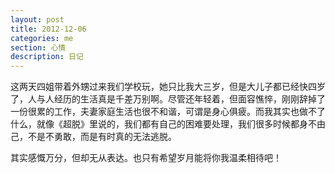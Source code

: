 ```yaml
---
layout: post
title: 2012-12-06
categories: me
section: 心情
description: 日记
---
```

这两天四姐带着外甥过来我们学校玩，她只比我大三岁，但是大儿子都已经快四岁了，人与人经历的生活真是千差万别啊。尽管还年轻着，但面容憔悴，刚刚辞掉了一份很累的工作，夫妻家庭生活也很不和谐，可谓是身心俱疲。而我其实也做不了什么，就像《超脱》里说的，我们都有自己的困难要处理，我们很多时候都身不由己，不是不勇敢，而是有时真的无法逃脱。

其实感慨万分，但却无从表达。也只有希望岁月能将你我温柔相待吧！